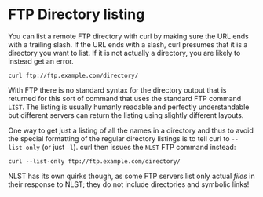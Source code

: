 # FTP Directory listing

You can list a remote FTP directory with curl by making sure the URL ends with
a trailing slash. If the URL ends with a slash, curl presumes that it is a
directory you want to list. If it is not actually a directory, you are likely
to instead get an error.

    curl ftp://ftp.example.com/directory/

With FTP there is no standard syntax for the directory output that is returned
for this sort of command that uses the standard FTP command `LIST`. The
listing is usually humanly readable and perfectly understandable but different
servers can return the listing using slightly different layouts.

One way to get just a listing of all the names in a directory and thus to avoid
the special formatting of the regular directory listings is to tell curl to
`--list-only` (or just `-l`). curl then issues the `NLST` FTP command instead:

    curl --list-only ftp://ftp.example.com/directory/

NLST has its own quirks though, as some FTP servers list only actual *files*
in their response to NLST; they do not include directories and symbolic links!

